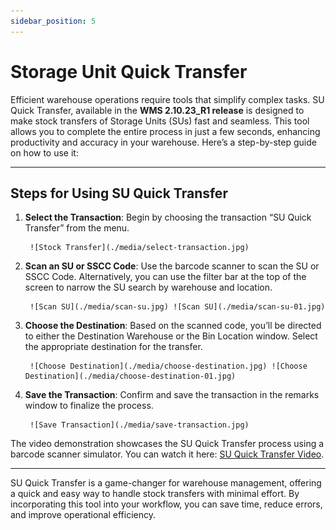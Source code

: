 ```yaml
---
sidebar_position: 5
---
```


# Storage Unit Quick Transfer

Efficient warehouse operations require tools that simplify complex tasks. SU Quick Transfer, available in the **WMS 2.10.23_R1 release** is designed to make stock transfers of Storage Units (SUs) fast and seamless. This tool allows you to complete the entire process in just a few seconds, enhancing productivity and accuracy in your warehouse. Here’s a step-by-step guide on how to use it:

---

## Steps for Using SU Quick Transfer

1. **Select the Transaction**: Begin by choosing the transaction “SU Quick Transfer” from the menu.

        ![Stock Transfer](./media/select-transaction.jpg)

2. **Scan an SU or SSCC Code**: Use the barcode scanner to scan the SU or SSCC Code. Alternatively, you can use the filter bar at the top of the screen to narrow the SU search by warehouse and location.

        ![Scan SU](./media/scan-su.jpg) ![Scan SU](./media/scan-su-01.jpg)

3. **Choose the Destination**: Based on the scanned code, you’ll be directed to either the Destination Warehouse or the Bin Location window. Select the appropriate destination for the transfer.

        ![Choose Destination](./media/choose-destination.jpg) ![Choose Destination](./media/choose-destination-01.jpg)

4. **Save the Transaction**: Confirm and save the transaction in the remarks window to finalize the process.

        ![Save Transaction](./media/save-transaction.jpg)

The video demonstration showcases the SU Quick Transfer process using a barcode scanner simulator. You can watch it here: [SU Quick Transfer Video](https://www.youtube.com/watch?v=XWdkcGahZqc).

---
SU Quick Transfer is a game-changer for warehouse management, offering a quick and easy way to handle stock transfers with minimal effort. By incorporating this tool into your workflow, you can save time, reduce errors, and improve operational efficiency.
